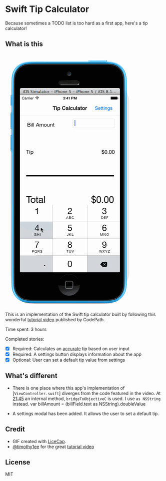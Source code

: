 # Swift Tip Calculator
Because sometimes a TODO list is too hard as a first app, here's a tip calculator!

## What is this

![animated gif demo of calculating a tip for $42.50](preview.gif)

This is an implementation of the Swift tip calculator built by following this wonderful [tutorial video](http://vimeo.com/102084767) published by CodePath.

Time spent: 3 hours

Completed stories:

 * [x] Required: Calculates an [accurate](https://www.youtube.com/watch?v=HrzhqXGcm68) tip based on user input
 * [x] Required: A settings button displays information about the app
 * [x] Optional: User can set a default tip value from settings

## What's different

- There is one place where this app's implementation of [`ViewController.swift`] diverges from the code featured in the video. At [21:45](http://vimeo.com/102084767#t=21m45s) an internal method, `bridgeToObjectiveC` is used. I use `as NSString` instead.
        var billAmount = (billField.text as NSString).doubleValue

- A settings modal has been added. It allows the user to set a default tip.

## Credit
- GIF created with [LiceCap](http://www.cockos.com/licecap/).
- [@timothy1ee](https://github.com/timothy1ee) for the great [tutorial video](http://vimeo.com/102084767) 

## License

MIT


